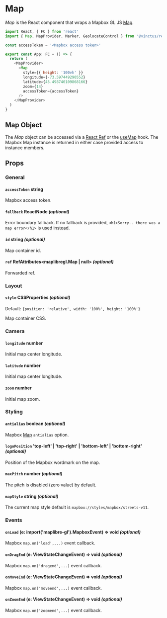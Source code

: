 Map
===

*Map* is the React component that wraps a Mapbox GL JS [Map](https://docs.mapbox.com/mapbox-gl-js/api/map/).

```javascript
import React, { FC } from 'react'
import { Map, MapProvider, Marker, GeolocateControl } from '@vinctus/react-maplibre'

const accessToken = '<Mapbox access token>'

export const App: FC = () => {
  return (
    <MapProvider>
      <Map
        style={{ height: '100vh' }}
        longitude={-73.597449290552}
        latitude={45.498740109868166}
        zoom={14}
        accessToken={accessToken}
      />
    </MapProvider>
  )
}
```

Map Object
----------

The *Map* object can be accessed via a [React Ref](https://reactjs.org/docs/refs-and-the-dom.html) or the [useMap](html/api/usemap) hook. The Mapbox Map instance is returned in either case provided access to instance members.

Props
-----

### General

#### `accessToken` string

Mapbox access token.

#### `fallback` ReactNode *(optional)*

Error boundary fallback. If no fallback is provided, `<h1>Sorry.. there was a map error</h1>` is used instead.

#### `id` string *(optional)*

Map container id.

#### `ref` RefAttributes<maplibregl.Map | null> *(optional)*

Forwarded ref.

### Layout

#### `style` CSSProperties *(optional)*

Default: `{position: 'relative', width: '100%', height: '100%'}`

Map container CSS.

### Camera

#### `longitude` number

Initial map center longitude.

#### `latitude` number

Initial map center longitude.

#### `zoom` number

Initial map zoom.

### Styling

#### `antialias` boolean *(optional)*

Mapbox [Map](https://docs.mapbox.com/mapbox-gl-js/api/map/) `antialias` option.

#### `logoPosition` 'top-left' | 'top-right' | 'bottom-left' | 'bottom-right' *(optional)*

Position of the Mapbox wordmark on the map.

#### `maxPitch` number *(optional)*

The pitch is disabled (zero value) by default.

#### `mapStyle` string *(optional)*

The current map style default is `mapbox://styles/mapbox/streets-v11`.

### Events

#### `onLoad` (e: import('maplibre-gl').MapboxEvent) => void *(optional)*

Mapbox `map.on('load',...)` event callback.

#### `onDragEnd` (e: ViewStateChangeEvent) => void *(optional)*

Mapbox `map.on('dragend',...)` event callback.

#### `onMoveEnd` (e: ViewStateChangeEvent) => void *(optional)*

Mapbox `map.on('moveend',...)` event callback.

#### `onZoomEnd` (e: ViewStateChangeEvent) => void *(optional)*

Mapbox `map.on('zoomend',...)` event callback.
